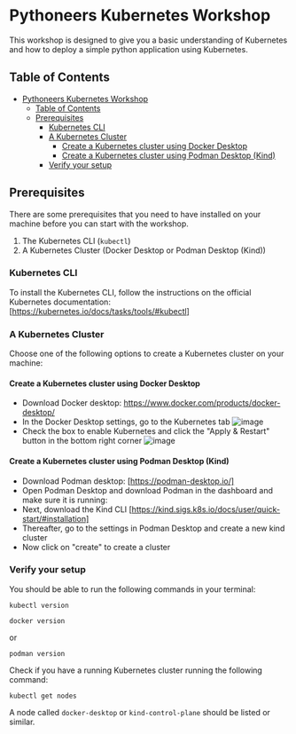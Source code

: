 # Pythoneers Kubernetes Workshop

This workshop is designed to give you a basic understanding of Kubernetes and how to deploy a simple python application using Kubernetes. 

## Table of Contents

- [Pythoneers Kubernetes Workshop](#pythoneers-kubernetes-workshop)
  - [Table of Contents](#table-of-contents)
  - [Prerequisites](#prerequisites)
    - [Kubernetes CLI](#kubernetes-cli)
    - [A Kubernetes Cluster](#a-kubernetes-cluster)
      - [Create a Kubernetes cluster using Docker Desktop](#create-a-kubernetes-cluster-using-docker-desktop)
      - [Create a Kubernetes cluster using Podman Desktop (Kind)](#create-a-kubernetes-cluster-using-podman-desktop-kind)
    - [Verify your setup](#verify-your-setup)


## Prerequisites

There are some prerequisites that you need to have installed on your machine before you can start with the workshop.

1. The Kubernetes CLI (`kubectl`)
1. A Kubernetes Cluster (Docker Desktop or Podman Desktop (Kind))


### Kubernetes CLI

To install the Kubernetes CLI, follow the instructions on the official Kubernetes documentation: [https://kubernetes.io/docs/tasks/tools/#kubectl]

### A Kubernetes Cluster

Choose one of the following options to create a Kubernetes cluster on your machine:

#### Create a Kubernetes cluster using Docker Desktop

- Download Docker desktop: https://www.docker.com/products/docker-desktop/
- In the Docker Desktop settings, go to the Kubernetes tab
![image](https://github.com/user-attachments/assets/97f36d02-b930-408f-9bf9-11ad0e8f3c50)
- Check the box to enable Kubernetes and click the "Apply & Restart" button in the bottom right corner
![image](https://github.com/user-attachments/assets/48824f7f-4d3b-4b0e-b684-b4e006d57ae1)

#### Create a Kubernetes cluster using Podman Desktop (Kind)

- Download Podman desktop: [https://podman-desktop.io/]
- Open Podman Desktop and download Podman in the dashboard and make sure it is running:
- Next, download the Kind CLI [https://kind.sigs.k8s.io/docs/user/quick-start/#installation]
- Thereafter, go to the settings in Podman Desktop and create a new kind cluster
- Now click on "create" to create a cluster

### Verify your setup

You should be able to run the following commands in your terminal:

```shell
kubectl version
```

```shell
docker version
```

or

```shell
podman version
```

Check if you have a running Kubernetes cluster running the following command:

```shell
kubectl get nodes
```

A node called `docker-desktop` or `kind-control-plane` should be listed or similar.

